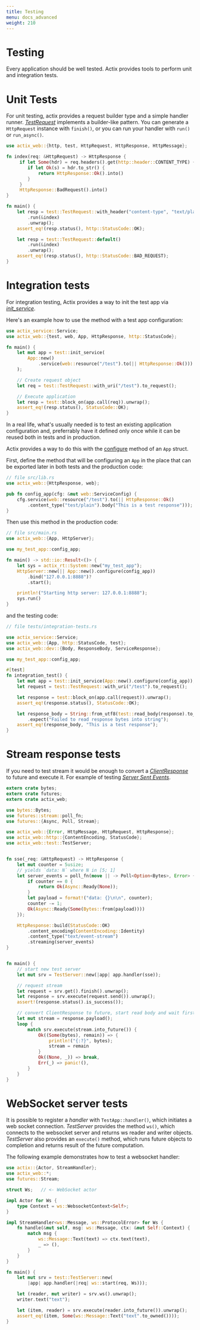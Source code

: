 ```yaml
---
title: Testing
menu: docs_advanced
weight: 210
---
```


# Testing

Every application should be well tested. Actix provides tools to perform unit and
integration tests.

# Unit Tests

For unit testing, actix provides a request builder type and a simple handler runner.
[*TestRequest*](../../actix-web/actix_web/test/struct.TestRequest.html)
implements a builder-like pattern.
You can generate a `HttpRequest` instance with `finish()`, or you can
run your handler with `run()` or `run_async()`.

```rust
use actix_web::{http, test, HttpRequest, HttpResponse, HttpMessage};

fn index(req: &HttpRequest) -> HttpResponse {
     if let Some(hdr) = req.headers().get(http::header::CONTENT_TYPE) {
        if let Ok(s) = hdr.to_str() {
            return HttpResponse::Ok().into()
        }
     }
     HttpResponse::BadRequest().into()
}

fn main() {
    let resp = test::TestRequest::with_header("content-type", "text/plain")
        .run(&index)
        .unwrap();
    assert_eq!(resp.status(), http::StatusCode::OK);

    let resp = test::TestRequest::default()
        .run(&index)
        .unwrap();
    assert_eq!(resp.status(), http::StatusCode::BAD_REQUEST);
}
```

# Integration tests

For integration testing, Actix provides a way to init the test app via [*init_service*](../../actix-web/actix_web/test/fn.init_service.html).

Here's an example how to use the method with a test app configuration:

```rust
use actix_service::Service;
use actix_web::{test, web, App, HttpResponse, http::StatusCode};

fn main() {
    let mut app = test::init_service(
        App::new()
            .service(web::resource("/test").to(|| HttpResponse::Ok()))
    );

    // Create request object
    let req = test::TestRequest::with_uri("/test").to_request();

    // Execute application
    let resp = test::block_on(app.call(req)).unwrap();
    assert_eq!(resp.status(), StatusCode::OK);
}
```

In a real life, what's usually needed is to test an existing application configuration and, preferrably have it defined only once while it can be reused
both in tests and in production.

Actix provides a way to do this with the [configure](../../actix-web/actix_web/struct.App.html#method.configure) method of an `App` struct.

First, define the method that will be configuring an `App` in the place that can be exported later in both tests and the production code:

```rust
// file src/lib.rs
use actix_web::{HttpResponse, web};

pub fn config_app(cfg: &mut web::ServiceConfig) {
    cfg.service(web::resource("/test").to(|| HttpResponse::Ok()
        .content_type("test/plain").body("This is a test response")));
}
```

Then use this method in the production code:

```rust
// file src/main.rs
use actix_web::{App, HttpServer};

use my_test_app::config_app;

fn main() -> std::io::Result<()> {
    let sys = actix_rt::System::new("my_test_app");
    HttpServer::new(|| App::new().configure(config_app))
        .bind("127.0.0.1:8888")?
        .start();

    println!("Starting http server: 127.0.0.1:8888");
    sys.run()
}
```

and the testing code:

```rust
// file tests/integration-tests.rs

use actix_service::Service;
use actix_web::{App, http::StatusCode, test};
use actix_web::dev::{Body, ResponseBody, ServiceResponse};

use my_test_app::config_app;

#[test]
fn integration_test() {
    let mut app = test::init_service(App::new().configure(config_app));
    let request = test::TestRequest::with_uri("/test").to_request();

    let response = test::block_on(app.call(request)).unwrap();
    assert_eq!(response.status(), StatusCode::OK);

    let response_body = String::from_utf8(test::read_body(response).to_vec())
        .expect("Failed to read response bytes into string");
    assert_eq!(response_body, "This is a test response");
}
```

# Stream response tests

If you need to test stream it would be enough to convert a [*ClientResponse*](../../actix-web/actix_web/client/struct.ClientResponse.html) to future and execute it.
For example of testing [*Server Sent Events*](https://developer.mozilla.org/en-US/docs/Web/API/Server-sent_events/Using_server-sent_events).

```rust
extern crate bytes;
extern crate futures;
extern crate actix_web;

use bytes::Bytes;
use futures::stream::poll_fn;
use futures::{Async, Poll, Stream};

use actix_web::{Error, HttpMessage, HttpRequest, HttpResponse};
use actix_web::http::{ContentEncoding, StatusCode};
use actix_web::test::TestServer;


fn sse(_req: &HttpRequest) -> HttpResponse {
    let mut counter = 5usize;
    // yields `data: N` where N in [5; 1]
    let server_events = poll_fn(move || -> Poll<Option<Bytes>, Error> {
        if counter == 0 {
            return Ok(Async::Ready(None));
        }
        let payload = format!("data: {}\n\n", counter);
        counter -= 1;
        Ok(Async::Ready(Some(Bytes::from(payload))))
    });

    HttpResponse::build(StatusCode::OK)
        .content_encoding(ContentEncoding::Identity)
        .content_type("text/event-stream")
        .streaming(server_events)
}


fn main() {
    // start new test server
    let mut srv = TestServer::new(|app| app.handler(sse));

    // request stream
    let request = srv.get().finish().unwrap();
    let response = srv.execute(request.send()).unwrap();
    assert!(response.status().is_success());

    // convert ClientResponse to future, start read body and wait first chunk
    let mut stream = response.payload();
    loop {
        match srv.execute(stream.into_future()) {
            Ok((Some(bytes), remain)) => {
                println!("{:?}", bytes);
                stream = remain
            }
            Ok((None, _)) => break,
            Err(_) => panic!(),
        }
    }
}
```

# WebSocket server tests

It is possible to register a *handler* with `TestApp::handler()`, which
initiates a web socket connection. *TestServer* provides the method `ws()`, which connects to
the websocket server and returns ws reader and writer objects. *TestServer* also
provides an `execute()` method, which runs future objects to completion and returns
result of the future computation.

The following example demonstrates how to test a websocket handler:

```rust
use actix::{Actor, StreamHandler};
use actix_web::*;
use futures::Stream;

struct Ws;   // <- WebSocket actor

impl Actor for Ws {
    type Context = ws::WebsocketContext<Self>;
}

impl StreamHandler<ws::Message, ws::ProtocolError> for Ws {
    fn handle(&mut self, msg: ws::Message, ctx: &mut Self::Context) {
        match msg {
            ws::Message::Text(text) => ctx.text(text),
            _ => (),
        }
    }
}

fn main() {
    let mut srv = test::TestServer::new(
        |app| app.handler(|req| ws::start(req, Ws)));

    let (reader, mut writer) = srv.ws().unwrap();
    writer.text("text");

    let (item, reader) = srv.execute(reader.into_future()).unwrap();
    assert_eq!(item, Some(ws::Message::Text("text".to_owned())));
}
```
